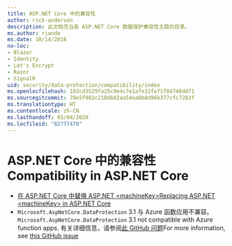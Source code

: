 ```yaml
---
title: ASP.NET Core 中的兼容性
author: rick-anderson
description: 此文档充当各 ASP.NET Core 数据保护兼容性主题的目录。
ms.author: riande
ms.date: 10/14/2016
no-loc:
- Blazor
- Identity
- Let's Encrypt
- Razor
- SignalR
uid: security/data-protection/compatibility/index
ms.openlocfilehash: 103cd3529fa25c9e4c7e1afe32fef1f84748dd71
ms.sourcegitcommit: 70e5f982c218db82aa54aa8b8d96b377cfc7283f
ms.translationtype: HT
ms.contentlocale: zh-CN
ms.lasthandoff: 05/04/2020
ms.locfileid: "82777470"
---
```

# <a name="compatibility-in-aspnet-core"></a><span data-ttu-id="e864b-103">ASP.NET Core 中的兼容性</span><span class="sxs-lookup"><span data-stu-id="e864b-103">Compatibility in ASP.NET Core</span></span>

* [<span data-ttu-id="e864b-104">在 ASP.NET Core 中替换 ASP.NET \<machineKey></span><span class="sxs-lookup"><span data-stu-id="e864b-104">Replacing ASP.NET \<machineKey> in ASP.NET Core</span></span>](xref:security/data-protection/compatibility/replacing-machinekey)
* <span data-ttu-id="e864b-105">`Microsoft.AspNetCore.DataProtection` 3.1 与 Azure 函数应用不兼容。</span><span class="sxs-lookup"><span data-stu-id="e864b-105">`Microsoft.AspNetCore.DataProtection` 3.1 not compatible with Azure function apps.</span></span> <span data-ttu-id="e864b-106">有关详细信息，请参阅[此 GitHub 问题](https://github.com/Azure/azure-functions-host/issues/5447)</span><span class="sxs-lookup"><span data-stu-id="e864b-106">For more information, see [this GitHub issue](https://github.com/Azure/azure-functions-host/issues/5447)</span></span>
